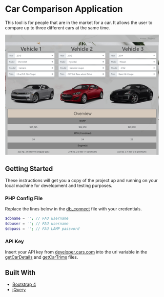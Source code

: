 # Car Comparison Application

This tool is for people that are in the market for a car. It allows the user to compare up to three different cars at the same time.

![Demo Screenshot](https://github.com/ChrisLubin/Car-Comparison-Application/blob/master/IMG/Demo/screenshot.PNG)

## Getting Started

These instructions will get you a copy of the project up and running on your local machine for development and testing purposes.

### PHP Config File

Replace the lines below in the [db_connect](https://github.com/ChrisLubin/Car-Comparison-Application/blob/master/PHP/db_connect.php) file with your credentials.

```php
$dbname = ''; // FAU username
$dbuser = ''; // FAU username
$dbpass = ''; // FAU LAMP password
```

### API Key

Insert your API key from [developer.cars.com](https://developer.cars.com/) into the url variable in the [getCarDetails](https://github.com/ChrisLubin/Car-Comparison-Application/blob/master/PHP/getCarDetails.php) and [getCarTrims](https://github.com/ChrisLubin/Car-Comparison-Application/blob/master/PHP/getCarTrims.php) files.

## Built With

* [Bootstrap 4](https://getbootstrap.com/docs/4.0/getting-started/introduction)
* [jQuery](https://jquery.com)